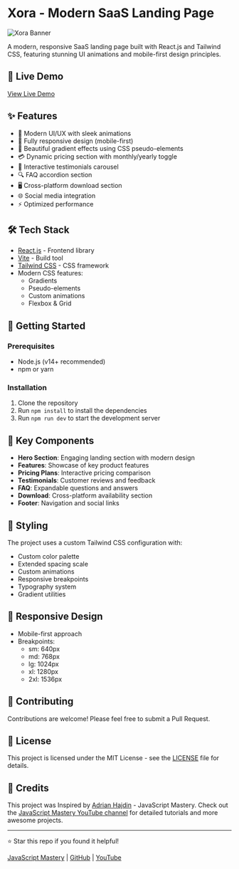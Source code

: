 # Xora - Modern SaaS Landing Page

![Xora Banner]()

A modern, responsive SaaS landing page built with React.js and Tailwind CSS, featuring stunning UI animations and mobile-first design principles.

## 🌟 Live Demo

[View Live Demo]()

## ✨ Features

- 🎯 Modern UI/UX with sleek animations
- 📱 Fully responsive design (mobile-first)
- 🎨 Beautiful gradient effects using CSS pseudo-elements
- 💳 Dynamic pricing section with monthly/yearly toggle
- 🤝 Interactive testimonials carousel
- 🔍 FAQ accordion section
- 🖥️ Cross-platform download section
- 🌐 Social media integration
- ⚡ Optimized performance

## 🛠️ Tech Stack

- [React.js](https://reactjs.org/) - Frontend library
- [Vite](https://vitejs.dev/) - Build tool
- [Tailwind CSS](https://tailwindcss.com/) - CSS framework
- Modern CSS features:
  - Gradients
  - Pseudo-elements
  - Custom animations
  - Flexbox & Grid

## 🚀 Getting Started

### Prerequisites

- Node.js (v14+ recommended)
- npm or yarn

### Installation

1. Clone the repository
2. Run `npm install` to install the dependencies
3. Run `npm run dev` to start the development server

## 🎯 Key Components

- **Hero Section**: Engaging landing section with modern design
- **Features**: Showcase of key product features
- **Pricing Plans**: Interactive pricing comparison
- **Testimonials**: Customer reviews and feedback
- **FAQ**: Expandable questions and answers
- **Download**: Cross-platform availability section
- **Footer**: Navigation and social links

## 🎨 Styling

The project uses a custom Tailwind CSS configuration with:

- Custom color palette
- Extended spacing scale
- Custom animations
- Responsive breakpoints
- Typography system
- Gradient utilities

## 📱 Responsive Design

- Mobile-first approach
- Breakpoints:
  - sm: 640px
  - md: 768px
  - lg: 1024px
  - xl: 1280px
  - 2xl: 1536px

## 🤝 Contributing

Contributions are welcome! Please feel free to submit a Pull Request.

## 📄 License

This project is licensed under the MIT License - see the [LICENSE](LICENSE) file for details.

## 🙏 Credits

This project was Inspired by [Adrian Hajdin](https://github.com/adrianhajdin) - JavaScript Mastery. Check out the [JavaScript Mastery YouTube channel](https://www.youtube.com/@javascriptmastery) for detailed tutorials and more awesome projects.

---

⭐ Star this repo if you found it helpful!

[JavaScript Mastery](https://www.jsmastery.pro) | [GitHub](https://github.com/adrianhajdin) | [YouTube](https://www.youtube.com/@javascriptmastery)
